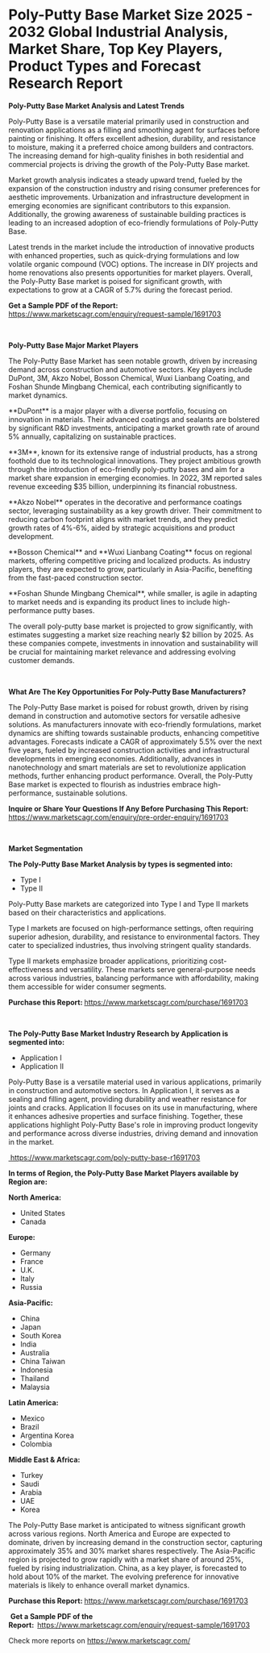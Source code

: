 <p><h1>Poly-Putty Base Market Size 2025 - 2032 Global Industrial Analysis, Market Share, Top Key Players, Product Types and Forecast Research Report</h1></p><p><strong>Poly-Putty Base Market Analysis and Latest Trends</strong></p>
<p><p>Poly-Putty Base is a versatile material primarily used in construction and renovation applications as a filling and smoothing agent for surfaces before painting or finishing. It offers excellent adhesion, durability, and resistance to moisture, making it a preferred choice among builders and contractors. The increasing demand for high-quality finishes in both residential and commercial projects is driving the growth of the Poly-Putty Base market.</p><p>Market growth analysis indicates a steady upward trend, fueled by the expansion of the construction industry and rising consumer preferences for aesthetic improvements. Urbanization and infrastructure development in emerging economies are significant contributors to this expansion. Additionally, the growing awareness of sustainable building practices is leading to an increased adoption of eco-friendly formulations of Poly-Putty Base.</p><p>Latest trends in the market include the introduction of innovative products with enhanced properties, such as quick-drying formulations and low volatile organic compound (VOC) options. The increase in DIY projects and home renovations also presents opportunities for market players. Overall, the Poly-Putty Base market is poised for significant growth, with expectations to grow at a CAGR of 5.7% during the forecast period.</p></p>
<p><strong>Get a Sample PDF of the Report:&nbsp;</strong> <a href="https://www.marketscagr.com/enquiry/request-sample/1691703?utm_campaign=3534&utm_medium=2&utm_source=Github&utm_content=ia&utm_term=27032025&utm_id=poly-putty-base">https://www.marketscagr.com/enquiry/request-sample/1691703</a></p>
<p>&nbsp;</p>
<p><strong>Poly-Putty Base Major Market Players</strong></p>
<p><p>The Poly-Putty Base Market has seen notable growth, driven by increasing demand across construction and automotive sectors. Key players include DuPont, 3M, Akzo Nobel, Bosson Chemical, Wuxi Lianbang Coating, and Foshan Shunde Mingbang Chemical, each contributing significantly to market dynamics.</p><p>**DuPont** is a major player with a diverse portfolio, focusing on innovation in materials. Their advanced coatings and sealants are bolstered by significant R&D investments, anticipating a market growth rate of around 5% annually, capitalizing on sustainable practices.</p><p>**3M**, known for its extensive range of industrial products, has a strong foothold due to its technological innovations. They project ambitious growth through the introduction of eco-friendly poly-putty bases and aim for a market share expansion in emerging economies. In 2022, 3M reported sales revenue exceeding $35 billion, underpinning its financial robustness.</p><p>**Akzo Nobel** operates in the decorative and performance coatings sector, leveraging sustainability as a key growth driver. Their commitment to reducing carbon footprint aligns with market trends, and they predict growth rates of 4%-6%, aided by strategic acquisitions and product development.</p><p>**Bosson Chemical** and **Wuxi Lianbang Coating** focus on regional markets, offering competitive pricing and localized products. As industry players, they are expected to grow, particularly in Asia-Pacific, benefiting from the fast-paced construction sector.</p><p>**Foshan Shunde Mingbang Chemical**, while smaller, is agile in adapting to market needs and is expanding its product lines to include high-performance putty bases.</p><p>The overall poly-putty base market is projected to grow significantly, with estimates suggesting a market size reaching nearly $2 billion by 2025. As these companies compete, investments in innovation and sustainability will be crucial for maintaining market relevance and addressing evolving customer demands.</p></p>
<p>&nbsp;</p>
<p><strong>What Are The Key Opportunities For Poly-Putty Base Manufacturers?</strong></p>
<p><p>The Poly-Putty Base market is poised for robust growth, driven by rising demand in construction and automotive sectors for versatile adhesive solutions. As manufacturers innovate with eco-friendly formulations, market dynamics are shifting towards sustainable products, enhancing competitive advantages. Forecasts indicate a CAGR of approximately 5.5% over the next five years, fueled by increased construction activities and infrastructural developments in emerging economies. Additionally, advances in nanotechnology and smart materials are set to revolutionize application methods, further enhancing product performance. Overall, the Poly-Putty Base market is expected to flourish as industries embrace high-performance, sustainable solutions.</p></p>
<p><strong>Inquire or Share Your Questions If Any Before Purchasing This Report:</strong> <a href="https://www.marketscagr.com/enquiry/pre-order-enquiry/1691703?utm_campaign=3534&utm_medium=2&utm_source=Github&utm_content=ia&utm_term=27032025&utm_id=poly-putty-base">https://www.marketscagr.com/enquiry/pre-order-enquiry/1691703</a></p>
<p>&nbsp;</p>
<p><strong>Market Segmentation</strong></p>
<p><strong>The Poly-Putty Base Market Analysis by types is segmented into:</strong></p>
<p><ul><li>Type I</li><li>Type II</li></ul></p>
<p><p>Poly-Putty Base markets are categorized into Type I and Type II markets based on their characteristics and applications. </p><p>Type I markets are focused on high-performance settings, often requiring superior adhesion, durability, and resistance to environmental factors. They cater to specialized industries, thus involving stringent quality standards.</p><p>Type II markets emphasize broader applications, prioritizing cost-effectiveness and versatility. These markets serve general-purpose needs across various industries, balancing performance with affordability, making them accessible for wider consumer segments.</p></p>
<p><strong>Purchase this Report:&nbsp;</strong><a href="https://www.marketscagr.com/purchase/1691703?utm_campaign=3534&utm_medium=2&utm_source=Github&utm_content=ia&utm_term=27032025&utm_id=poly-putty-base">https://www.marketscagr.com/purchase/1691703</a></p>
<p>&nbsp;</p>
<p><strong>The Poly-Putty Base Market Industry Research by Application is segmented into:</strong></p>
<p><ul><li>Application I</li><li>Application II</li></ul></p>
<p><p>Poly-Putty Base is a versatile material used in various applications, primarily in construction and automotive sectors. In Application I, it serves as a sealing and filling agent, providing durability and weather resistance for joints and cracks. Application II focuses on its use in manufacturing, where it enhances adhesive properties and surface finishing. Together, these applications highlight Poly-Putty Base's role in improving product longevity and performance across diverse industries, driving demand and innovation in the market.</p></p>
<p><a href="https://www.marketscagr.com/poly-putty-base-r1691703?utm_campaign=3534&utm_medium=2&utm_source=Github&utm_content=ia&utm_term=27032025&utm_id=poly-putty-base">&nbsp;https://www.marketscagr.com/poly-putty-base-r1691703</a></p>
<p><strong>In terms of Region, the Poly-Putty Base Market Players available by Region are:</strong></p>
<p>
    <p> <strong> North America: </strong>
        <ul>
            <li>United States</li>
            <li>Canada</li>
        </ul>
        </p> 
    <p> <strong> Europe: </strong>
        <ul>
            <li>Germany</li>
            <li>France</li>
            <li>U.K.</li>
            <li>Italy</li>
            <li>Russia</li>
        </ul>
        </p> 
    <p> <strong> Asia-Pacific: </strong>
        <ul>
            <li>China</li>
            <li>Japan</li>
            <li>South Korea</li>
            <li>India</li>
            <li>Australia</li>
            <li>China Taiwan</li>
            <li>Indonesia</li>
            <li>Thailand</li>
            <li>Malaysia</li>
        </ul>
        </p> 
    <p> <strong> Latin America: </strong>
        <ul>
            <li>Mexico</li>
            <li>Brazil</li>
            <li>Argentina Korea</li>
            <li>Colombia</li>
        </ul>
        </p> 
    <p> <strong> Middle East & Africa: </strong>
        <ul>
            <li>Turkey</li>
            <li>Saudi</li>
            <li>Arabia</li>
            <li>UAE</li>
            <li>Korea</li>
        </ul>
    </p>
    </p>
<p><p>The Poly-Putty Base market is anticipated to witness significant growth across various regions. North America and Europe are expected to dominate, driven by increasing demand in the construction sector, capturing approximately 35% and 30% market shares respectively. The Asia-Pacific region is projected to grow rapidly with a market share of around 25%, fueled by rising industrialization. China, as a key player, is forecasted to hold about 10% of the market. The evolving preference for innovative materials is likely to enhance overall market dynamics.</p></p>
<p><strong>Purchase this Report: </strong><a href="https://www.marketscagr.com/purchase/1691703?utm_campaign=3534&utm_medium=2&utm_source=Github&utm_content=ia&utm_term=27032025&utm_id=poly-putty-base">https://www.marketscagr.com/purchase/1691703</a></p>
<p>&nbsp;<strong>Get a Sample PDF of the Report:&nbsp;&nbsp;</strong><a href="https://www.marketscagr.com/enquiry/request-sample/1691703?utm_campaign=3534&utm_medium=2&utm_source=Github&utm_content=ia&utm_term=27032025&utm_id=poly-putty-base">https://www.marketscagr.com/enquiry/request-sample/1691703</a></p>
<p><strong></strong></p>
<p>Check more reports on <a href="https://www.marketscagr.com/?utm_campaign=3534&utm_medium=2&utm_source=Github&utm_content=ia&utm_term=27032025&utm_id=poly-putty-base">https://www.marketscagr.com/</a></p>